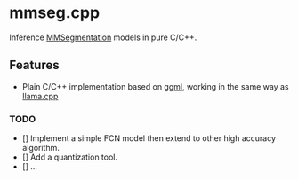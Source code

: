 # mmseg.cpp

Inference [MMSegmentation](https://github.com/open-mmlab/mmsegmentation) models in pure C/C++.

## Features

- Plain C/C++ implementation based on [ggml](https://github.com/ggerganov/ggml), working in the same way as [llama.cpp](https://github.com/ggerganov/llama.cpp)

### TODO

- [] Implement a simple FCN model then extend to other high accuracy algorithm.
- [] Add a quantization tool.
- [] ...
